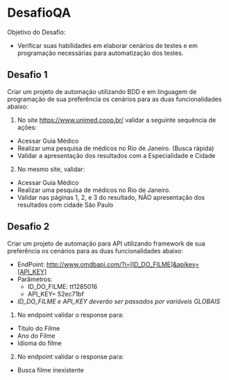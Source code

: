 # DesafioQA 

Objetivo do Desafio: 
* Verificar suas habilidades em elaborar cenários de testes e em programação necessárias para automatização dos testes. 

## Desafio 1 
Criar um projeto de automação utilizando BDD e em linguagem de programação de sua preferência os cenários para as duas funcionalidades abaixo: 
1. No site https://www.unimed.coop.br/ validar a seguinte sequência de ações: 
  * Acessar Guia Médico 
  * Realizar uma pesquisa de médicos no Rio de Janeiro. (Busca rápida) 
  * Validar a apresentação dos resultados com a Especialidade e Cidade 

2. No mesmo site, validar: 
  * Acessar Guia Médico 
  * Realizar uma pesquisa de médicos no Rio de Janeiro. 
  * Validar nas páginas 1, 2, e 3 do resultado, NÃO apresentação dos resultados com cidade São Paulo 

## Desafio 2 
Criar um projeto de automação para API utilizando framework de sua preferência os cenários para as duas funcionalidades abaixo: 
* EndPoint: http://www.omdbapi.com/?i=[ID_DO_FILME]&apikey=[API_KEY]
* Parâmetros:
  * ID_DO_FILME: tt1285016
  * API_KEY= 52ec71bf
* _ID_DO_FILME e API_KEY deverão ser passados por variáveis GLOBAIS_ 

1. No endpoint validar o response para: 
  * Titulo do Filme 
  * Ano do Filme 
  * Idioma do filme 

2. No endpoint validar o response para:
  * Busca filme inexistente
